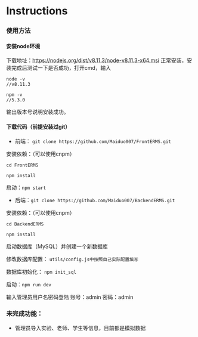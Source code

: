 # Instructions


### 使用方法
#### 安装node环境
下载地址：https://nodejs.org/dist/v8.11.3/node-v8.11.3-x64.msi
正常安装，安装完成后测试一下是否成功，打开cmd，输入
```
node -v
//v8.11.3

npm -v
//5.3.0
```
输出版本号说明安装成功。

#### 下载代码（前提安装过git）
+ 前端： `git clone https://github.com/Maiduo007/FrontERMS.git`

安装依赖：（可以使用cnpm）
```
cd FrontERMS

npm install
```
启动：`npm start`


+ 后端：`git clone https://github.com/Maiduo007/BackendERMS.git`

安装依赖：（可以使用cnpm）
```
cd BackendERMS

npm install

```

启动数据库（MySQL）并创建一个新数据库

修改数据库配置：
`utils/config.js中按照自己实际配置填写`

数据库初始化： `npm init_sql`

启动：`npm run dev`

输入管理员用户名密码登陆
账号：admin
密码：admin


### 未完成功能：
* 管理员导入实验、老师、学生等信息，目前都是模拟数据
